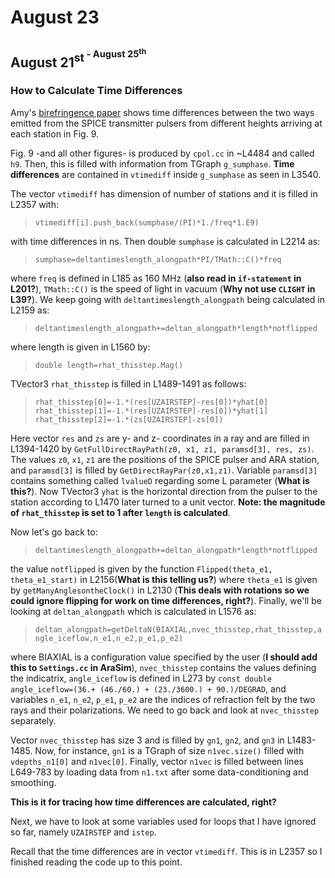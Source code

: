 # August 23

## August 21<sup>st<sup> - August 25<sup>th<sup>

### How to Calculate Time Differences 

Amy's [birefringence paper](https://arxiv.org/abs/2110.09015) shows time differences between the two ways emitted from the SPICE transmitter pulsers from different heights arriving at each station in Fig. 9.

Fig. 9 -and all other figures- is produced by `cpol.cc` in ~L4484 and called `h9`. Then, this is filled with information from TGraph `g_sumphase`. **Time differences** are contained in `vtimediff` inside `g_sumphase` as seen in L3540.

The vector `vtimediff` has dimension of number of stations and it is filled in L2357 with:

> `vtimediff[i].push_back(sumphase/(PI)*1./freq*1.E9)`

with time differences in ns. Then double `sumphase` is calculated in L2214 as:

> `sumphase=deltantimeslength_alongpath*PI/TMath::C()*freq`

where `freq` is defined in L185 as 160 MHz (**also read in `if-statement` in L201?**), `TMath::C()` is the speed of light in vacuum (**Why not use `CLIGHT` in L39?**). We keep going with `deltantimeslength_alongpath` being calculated in L2159 as:

> `deltantimeslength_alongpath+=deltan_alongpath*length*notflipped`

where length is given in L1560 by:

> `double length=rhat_thisstep.Mag()`

TVector3 `rhat_thisstep` is filled in L1489-1491 as follows:

> `rhat_thisstep[0]=-1.*(res[UZAIRSTEP]-res[0])*yhat[0]`
        `rhat_thisstep[1]=-1.*(res[UZAIRSTEP]-res[0])*yhat[1]`
        `rhat_thisstep[2]=-1.*(zs[UZAIRSTEP]-zs[0])`

Here vector `res` and `zs` are y- and z- coordinates in a ray and are filled in L1394-1420 by `GetFullDirectRayPath(z0, x1, z1, paramsd[3], res, zs)`. The values `z0`, `x1`, `z1` are the positions of the SPICE pulser and ARA station, and `paramsd[3]` is filled by `GetDirectRayPar(z0,x1,z1)`. Variable `paramsd[3]` contains something called `lvalueD` regarding some L parameter (**What is this?**). Now TVector3 `yhat` is the horizontal direction from the pulser to the station according to L1470 later turned to a unit vector. **Note: the magnitude of `rhat_thisstep` is set to 1 after `length` is calculated**.

Now let's go back to:

> `deltantimeslength_alongpath+=deltan_alongpath*length*notflipped`

the value `notflipped` is given by the function `Flipped(theta_e1, theta_e1_start)` in L2156(**What is this telling us?**) where `theta_e1` is given by `getManyAnglesontheClock()` in L2130 (**This deals with rotations so we could ignore flipping for work on time differences, right?**). Finally, we'll be looking at `deltan_alongpath` which is calculated in L1576 as:

> `deltan_alongpath=getDeltaN(BIAXIAL,nvec_thisstep,rhat_thisstep,angle_iceflow,n_e1,n_e2,p_e1,p_e2)`

where BIAXIAL is a configuration value specified by the user (**I should add this to `Settings.cc` in AraSim**), `nvec_thisstep` contains the values defining the indicatrix, `angle_iceflow` is defined in L273 by `const double angle_iceflow=(36.+ (46./60.) + (23./3600.) + 90.)/DEGRAD`, and variables `n_e1`, `n_e2`, `p_e1`, `p_e2` are the indices of refraction felt by the two rays and their polarizations. We need to go back and look at `nvec_thisstep` separately.

Vector `nvec_thisstep` has size 3 and is filled by `gn1`, `gn2`, and `gn3` in L1483-1485. Now, for instance, `gn1` is a TGraph of size `n1vec.size()` filled with `vdepths_n1[0]` and `n1vec[0]`. Finally, vector `n1vec` is filled between lines L649-783 by loading data from `n1.txt` after some data-conditioning and smoothing.

**This is it for tracing how time differences are calculated, right?**

Next, we have to look at some variables used for loops that I have ignored so far, namely `UZAIRSTEP` and `istep`.

Recall that the time differences are in vector `vtimediff`. This is in L2357 so I finished reading the code up to this point.
